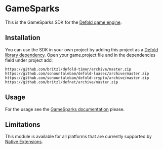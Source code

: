 # GameSparks
This is the GameSparks SDK for the [Defold game engine](http://www.defold.com).

## Installation
You can use the SDK in your own project by adding this project as a [Defold library dependency](http://www.defold.com/manuals/libraries/). Open your game.project file and in the dependencies field under project add:

```
https://github.com/britzl/defold-timer/archive/master.zip https://github.com/sonountaleban/defold-luasec/archive/master.zip https://github.com/sonountaleban/defold-crypto/archive/master.zip https://github.com/britzl/defnet/archive/master.zip
```

## Usage
For the usage see the [GameSparks documentation](https://docs.gamesparks.com) please.

## Limitations
This module is available for all platforms that are currently supported by [Native Extensions](http://www.defold.com/manuals/extensions/).